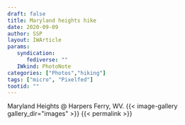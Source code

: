 ```yaml
---
draft: false
title: Maryland heights hike 
date: 2020-09-09
author: SSP
layout: IWArticle
params:
   syndication:
      fediverse: ""
   IWkind: PhotoNote
categories: ["Photos","hiking"]
tags: ["micro", "Pixelfed"] 
tootid: ""
---
```


Maryland Heights @ Harpers Ferry, WV.
{{< image-gallery gallery_dir="images" >}}
{{< permalink >}}
